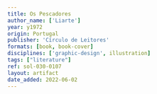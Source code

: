 ```yaml
---
title: Os Pescadores
author_name: ['Liarte']
year: y1972
origin: Portugal
publisher: 'Círculo de Leitores'
formats: [book, book-cover]
disciplines: ['graphic-design', illustration]
tags: ["literature"]
ref: sol-030-0107
layout: artifact
date_added: 2022-06-02
---
```

